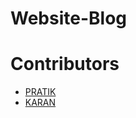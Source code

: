 # Website-Blog

# Contributors
* [PRATIK](https://github.com/pratikstemkar)
* [KARAN](https://github.com/FlashTech-dev)
